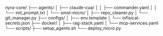 nyra-core/
├── agents/
│   ├── claude-cua/
│   │   ├── commander.yaml
│   │   └── init_prompt.txt
│   └── smol-micro/
│       ├── repo_cleaner.py
│       └── git_manager.py
├── configs/
│   ├── env.template
│   └── infisical-secrets.json
├── docker/
│   ├── rag-stack.yaml
│   └── mcp-services.yaml
└── scripts/
    ├── setup_agents.sh
    └── deploy_micro.py